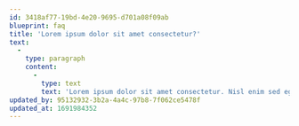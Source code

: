 ```yaml
---
id: 3418af77-19bd-4e20-9695-d701a08f09ab
blueprint: faq
title: 'Lorem ipsum dolor sit amet consectetur?'
text:
  -
    type: paragraph
    content:
      -
        type: text
        text: 'Lorem ipsum dolor sit amet consectetur. Nisl enim sed egestas ut at venenatis. Ornare vitae hac velit turpis at sed. Donec laoreet in nunc feugiat. Diam enim augue morbi augue phasellus donec eu sit. Maecenas leo morbi tristique risus. Sollicitudin est id donec vitae cursus amet vitae. Felis nibh tellus in blandit id porttitor sem imperdiet cras.'
updated_by: 95132932-3b2a-4a4c-97b8-7f062ce5478f
updated_at: 1691984352
---
```


